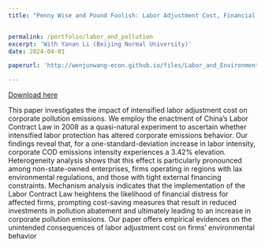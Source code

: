 ```yaml
---
title: "Penny Wise and Pound Foolish: Labor Adjustment Cost, Financial Constraint and Pollution Emissions"


permalink: /portfolio/labor_and_pollution
excerpt: 'With Yanan Li (Beijing Normal University)'
date: 2024-04-01

paperurl: 'http://wenjunwang-econ.github.io/files/Labor_and_Environment_V11_GitHub.pdf'

---
```

[Download here](http://wenjunwang-econ.github.io/files/Labor_and_Environment_V11_GitHub.pdf)

This paper investigates the impact of intensified labor adjustment cost on corporate pollution emissions. We employ the enactment of China’s Labor Contract Law in 2008 as a quasi-natural experiment to ascertain whether intensified labor protection has altered corporate emissions behavior. Our findings reveal that, for a one-standard-deviation increase in labor intensity, corporate COD emissions intensity experiences a 3.42% elevation. Heterogeneity analysis shows that this effect is particularly pronounced among non-state-owned enterprises, firms operating in regions with lax environmental regulations, and those with tight external financing constraints. Mechanism analysis indicates that the implementation of the Labor Contract Law heightens the likelihood of financial distress for affected firms, prompting cost-saving measures that result in reduced investments in pollution
abatement and ultimately leading to an increase in corporate pollution emissions. Our paper offers empirical evidences on the unintended consequences of labor adjustment cost on firms’ environmental behavior

